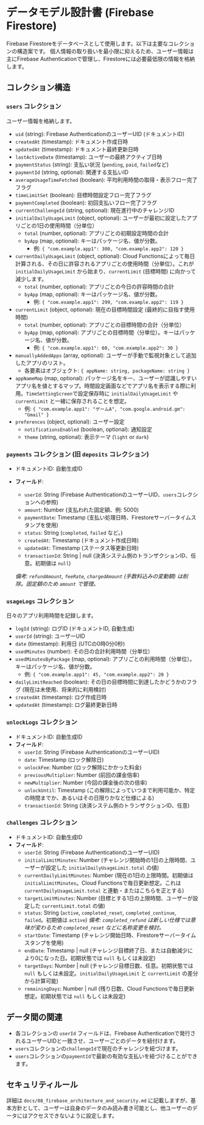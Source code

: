 # データモデル設計書 (Firebase Firestore)

Firebase Firestoreをデータベースとして使用します。以下は主要なコレクションの構造案です。
個人情報の取り扱いを最小限に抑えるため、ユーザー情報は主にFirebase Authenticationで管理し、Firestoreには必要最低限の情報を格納します。

## コレクション構造

### `users` コレクション

ユーザー情報を格納します。

*   `uid` (string): Firebase AuthenticationのユーザーUID (ドキュメントID)
*   `createdAt` (timestamp): ドキュメント作成日時
*   `updatedAt` (timestamp): ドキュメント最終更新日時
*   `lastActiveDate` (timestamp): ユーザーの最終アクティブ日時
*   `paymentStatus` (string): 支払い状況 (`pending`, `paid`, `failed`など)
*   `paymentId` (string, optional): 関連する支払いID
*   `averageUsageTimeFetched` (boolean): 平均利用時間の取得・表示フロー完了フラグ
*   `timeLimitSet` (boolean): 目標時間設定フロー完了フラグ
*   `paymentCompleted` (boolean): 初回支払いフロー完了フラグ
*   `currentChallengeId` (string, optional): 現在進行中のチャレンジID
*   `initialDailyUsageLimit` (object, optional): ユーザーが最初に設定したアプリごとの1日の使用時間（分単位）
    *   `total` (number, optional): アプリごとの初期設定時間の合計
    *   `byApp` (map, optional): キーはパッケージ名、値が分数。
        *   例: `{ "com.example.app1": 300, "com.example.app2": 120 }`
*   `currentDailyUsageLimit` (object, optional): Cloud Functionsによって毎日計算される、その日に許容されるアプリごとの使用時間（分単位）。これが `initialDailyUsageLimit` から始まり、`currentLimit` (目標時間) に向かって減少します。
    *   `total` (number, optional): アプリごとの今日の許容時間の合計
    *   `byApp` (map, optional): キーはパッケージ名、値が分数。
        *   例: `{ "com.example.app1": 299, "com.example.app2": 119 }`
*   `currentLimit` (object, optional): 現在の目標時間設定 (最終的に目指す使用時間)
    *   `total` (number, optional): アプリごとの目標時間の合計（分単位）
    *   `byApp` (map, optional): アプリごとの目標時間（分単位）。キーはパッケージ名、値が分数。
        *   例: `{ "com.example.app1": 60, "com.example.app2": 30 }`
*   `manuallyAddedApps` (array, optional): ユーザーが手動で監視対象として追加したアプリのリスト。
    *   各要素はオブジェクト: `{ appName: string, packageName: string }`
*   `appNameMap` (map, optional): パッケージ名をキー、ユーザーが認識しやすいアプリ名を値とするマップ。時間設定画面などでアプリ名を表示する際に利用。`TimeSettingScreen`で設定保存時に `initialDailyUsageLimit` や `currentLimit` と一緒に保存されることを想定。
    *   例: `{ "com.example.app1": "ゲームA", "com.google.android.gm": "Gmail" }`
*   `preferences` (object, optional): ユーザー設定
    *   `notificationsEnabled` (boolean, optional): 通知設定
    *   `theme` (string, optional): 表示テーマ (`light` or `dark`)

### `payments` コレクション (旧 `deposits` コレクション)

*   ドキュメントID: 自動生成ID
*   **フィールド**:
    *   `userId`: String (Firebase AuthenticationのユーザーUID、`users`コレクションへの参照)
    *   `amount`: Number (支払われた固定額、例: 5000)
    *   `paymentDate`: Timestamp (支払い処理日時、Firestoreサーバータイムスタンプを使用)
    *   `status`: String (`completed`, `failed` など。)
    *   `createdAt`: Timestamp (ドキュメント作成日時)
    *   `updatedAt`: Timestamp (ステータス等更新日時)
    *   `transactionId`: String | null (決済システム側のトランザクションID、任意。初期値は `null`)

    *備考: `refundAmount`, `feeRate`, `chargedAmount` (手数料込みの変動額) は削除。固定額のため `amount` で管理。*

### `usageLogs` コレクション

日々のアプリ利用時間を記録します。

*   `logId` (string): ログID (ドキュメントID, 自動生成)
*   `userId` (string): ユーザーUID
*   `date` (timestamp): 利用日 (UTCの0時0分0秒)
*   `usedMinutes` (number): その日の合計利用時間（分単位）
*   `usedMinutesByPackage` (map, optional): アプリごとの利用時間（分単位）。キーはパッケージ名、値が分数。
    *   例: `{ "com.example.app1": 45, "com.example.app2": 20 }`
*   `dailyLimitReached` (boolean): その日の目標時間に到達したかどうかのフラグ (現在は未使用、将来的に利用検討)
*   `createdAt` (timestamp): ログ作成日時
*   `updatedAt` (timestamp): ログ最終更新日時

### `unlockLogs` コレクション

*   ドキュメントID: 自動生成ID
*   **フィールド**:
    *   `userId`: String (Firebase AuthenticationのユーザーUID)
    *   `date`: Timestamp (ロック解除日)
    *   `unlockFee`: Number (ロック解除にかかった料金)
    *   `previousMultiplier`: Number (前回の課金倍率)
    *   `newMultiplier`: Number (今回の課金後の次の倍率)
    *   `unlockUntil`: Timestamp (この解除によっていつまで利用可能か、特定の時間までか、あるいはその日限りかなど仕様による)
    *   `transactionId`: String (決済システム側のトランザクションID、任意)

### `challenges` コレクション

*   ドキュメントID: 自動生成ID
*   **フィールド**:
    *   `userId`: String (Firebase AuthenticationのユーザーUID)
    *   `initialLimitMinutes`: Number (チャレンジ開始時の1日の上限時間、ユーザーが設定した `initialDailyUsageLimit.total` の値)
    *   `currentDailyLimitMinutes`: Number (現在の1日の上限時間。初期値は `initialLimitMinutes`。Cloud Functionsで毎日更新想定。これは `currentDailyUsageLimit.total` と連動・またはこちらを正とする)
    *   `targetLimitMinutes`: Number (目標とする1日の上限時間、ユーザーが設定した `currentLimit.total` の値)
    *   `status`: String (`active`, `completed_reset`, `completed_continue`, `failed`。初期値は `active`)
        *備考: `completed_refund` は新しい仕様では意味が変わるため `completed_reset` などに名称変更を検討。*
    *   `startDate`: Timestamp (チャレンジ開始日時、Firestoreサーバータイムスタンプを使用)
    *   `endDate`: Timestamp | null (チャレンジ目標終了日、または自動減少により0になった日。初期状態では `null` もしくは未設定)
    *   `targetDays`: Number | null (チャレンジ目標日数、任意。初期状態では `null` もしくは未設定。`initialDailyUsageLimit` と `currentLimit` の差分から計算可能)
    *   `remainingDays`: Number | null (残り日数、Cloud Functionsで毎日更新想定。初期状態では `null` もしくは未設定)

## データ間の関連

*   各コレクションの `userId` フィールドは、Firebase Authenticationで発行されるユーザーUIDと一致させ、ユーザーごとのデータを紐付けます。
*   `users`コレクションの`challengeId`で現在のチャレンジを紐づけます。
*   `users`コレクションの`paymentId`で最新の有効な支払いを紐づけることができます。

## セキュリティルール

詳細は `docs/08_firebase_architecture_and_security.md` に記載しますが、基本方針として、ユーザーは自身のデータのみ読み書き可能とし、他ユーザーのデータにはアクセスできないように設定します。 